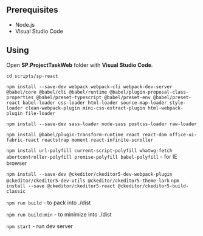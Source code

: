 ## Prerequisites

* Node.js
* Visual Studio Code

## Using
Open **SP.ProjectTaskWeb** folder with **Visual Studio Code**.

`cd scripts/sp-react`

`npm install --save-dev webpack webpack-cli webpack-dev-server @babel/core @babel/cli @babel/runtime @babel/plugin-proposal-class-properties @babel/preset-typescript @babel/preset-env @babel/preset-react babel-loader css-loader html-loader source-map-loader style-loader clean-webpack-plugin mini-css-extract-plugin html-webpack-plugin file-loader`

`npm install --save-dev sass-loader node-sass postcss-loader raw-loader`

`npm install @babel/plugin-transform-runtime react react-dom office-ui-fabric-react reactstrap moment react-infinite-scroller`

`npm install url-polyfill current-script-polyfill whatwg-fetch abortcontroller-polyfill promise-polyfill babel-polyfill` - for IE browser

`npm install --save-dev @ckeditor/ckeditor5-dev-webpack-plugin @ckeditor/ckeditor5-dev-utils @ckeditor/ckeditor5-theme-lark`
`npm install --save @ckeditor/ckeditor5-react @ckeditor/ckeditor5-build-classic`

`npm run build` - to pack into ./dist

`npm run build:min` - to minimize into ./dist

`npm start` - run dev server
